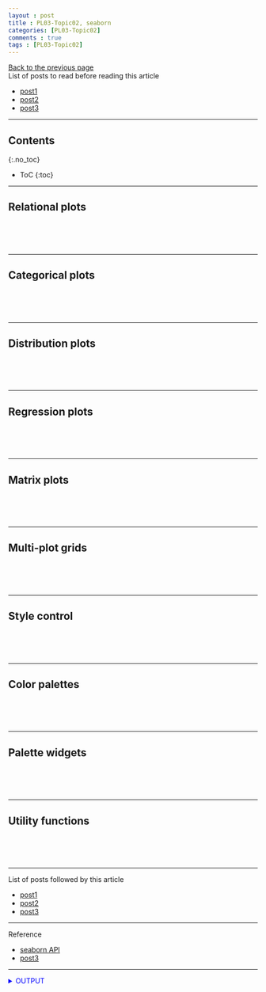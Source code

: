 ```yaml
---
layout : post
title : PL03-Topic02, seaborn
categories: [PL03-Topic02]
comments : true
tags : [PL03-Topic02]
---
```

[Back to the previous page](https://userdyk-github.github.io/pl03/PL03-Libraries.html) <br>
List of posts to read before reading this article
- <a href='https://userdyk-github.github.io/'>post1</a>
- <a href='https://userdyk-github.github.io/'>post2</a>
- <a href='https://userdyk-github.github.io/'>post3</a>

---

## Contents
{:.no_toc}

* ToC
{:toc}

<hr class="division1">

## **Relational plots**

<br><br><br>
<hr class="division2">

## **Categorical plots**

<br><br><br>
<hr class="division2">

## **Distribution plots**

<br><br><br>
<hr class="division2">


## **Regression plots**

<br><br><br>
<hr class="division2">


## **Matrix plots**

<br><br><br>
<hr class="division2">


## **Multi-plot grids**

<br><br><br>
<hr class="division2">


## **Style control**

<br><br><br>
<hr class="division2">


## **Color palettes**

<br><br><br>
<hr class="division2">


## **Palette widgets**

<br><br><br>
<hr class="division2">


## **Utility functions**

<br><br><br>
<hr class="division1">

List of posts followed by this article
- [post1](https://userdyk-github.github.io/)
- <a href='https://userdyk-github.github.io/'>post2</a>
- <a href='https://userdyk-github.github.io/'>post3</a>

---

Reference
- <a href='https://seaborn.pydata.org/api.html' target="_blank">seaborn API</a>
- <a href='https://userdyk-github.github.io/'>post3</a>

---

<details markdown="1">
<summary class='jb-small' style="color:blue">OUTPUT</summary>
<hr class='division3'>
<hr class='division3'>
</details>



